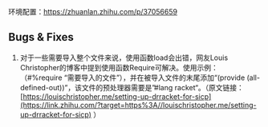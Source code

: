 环境配置：https://zhuanlan.zhihu.com/p/37056659

## Bugs & Fixes

1. 对于一些需要导入整个文件来说，使用函数load会出错，网友Louis Christopher的博客中提到使用函数Require可解决。使用示例：
   （#%require “需要导入的文件”），并在被导入文件的末尾添加“(provide (all-defined-out))”，该文件的预处理器需要是”#lang racket“。（原文链接：[https://louischristopher.me/setting-up-drracket-for-sicp](https://link.zhihu.com/?target=https%3A//louischristopher.me/setting-up-drracket-for-sicp) ）